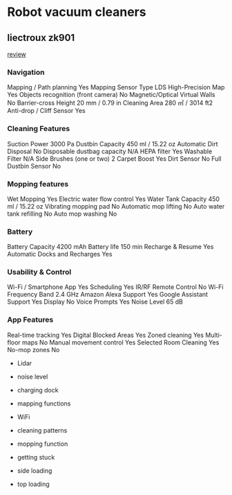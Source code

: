 # Robot vacuum cleaners


## liectroux zk901

[review](https://smartrobotreviews.com/g/rv/liectroux-zk901/)

### Navigation

Mapping / Path planning 	Yes
Mapping Sensor Type 	LDS
High-Precision Map 	Yes
Objects recognition (front camera) 	No
Magnetic/Optical Virtual Walls 	No
Barrier-cross Height 	20 mm / 0.79 in
Сleaning Area 	280 ㎡ / 3014 ft2
Anti-drop / Cliff Sensor 	Yes


### Cleaning Features

Suction Power 	3000 Pa
Dustbin Capacity 	450 ml / 15.22 oz
Automatic Dirt Disposal 	No
Disposable dustbag capacity 	N/A
HEPA filter 	Yes
Washable Filter 	N/A
Side Brushes (one or two) 	2
Carpet Boost 	Yes
Dirt Sensor 	No
Full Dustbin Sensor 	No

### Mopping features
Wet Mopping 	Yes
Electric water flow control 	Yes
Water Tank Capacity 	450 ml / 15.22 oz
Vibrating mopping pad 	No
Automatic mop lifting 	No
Auto water tank refilling 	No
Auto mop washing 	No

### Battery
Battery Capacity 	4200 mAh
Battery life 	150 min
Recharge & Resume 	Yes
Automatic Docks and Recharges 	Yes

### Usability & Control
Wi-Fi / Smartphone App 	Yes
Scheduling 	Yes
IR/RF Remote Control 	No
Wi-Fi Frequency Band 	2.4 GHz
Amazon Alexa Support 	Yes
Google Assistant Support 	Yes
Display 	No
Voice Prompts 	Yes
Noise Level 	65 dB


### App Features
Real-time tracking 	Yes
Digital Blocked Areas 	Yes
Zoned cleaning 	Yes
Multi-floor maps 	No
Manual movement control 	Yes
Selected Room Cleaning 	Yes
No-mop zones 	No

- Lidar
- noise level
- charging dock
- mapping functions
- WiFi
- cleaning patterns
- mopping function
- getting stuck



- side loading
- top loading

